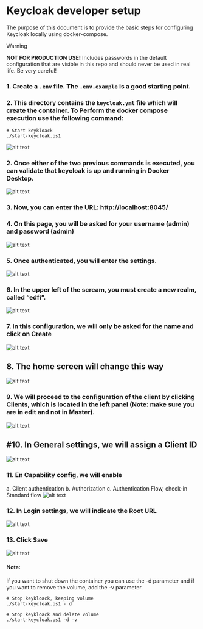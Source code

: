 # Keycloak developer setup

The purpose of this document is to provide the basic steps for configuring Keycloak locally using docker-compose.

> [!WARNING]
> **NOT FOR PRODUCTION USE!** Includes passwords in the default configuration that are
> visible in this repo and should never be used in real life. Be very careful!

### 1.  Create a `.env` file. The `.env.example` is a good starting point.

### 2.	This directory contains the `keycloak.yml` file which will create the container. To Perform the docker compose execution use the following command:

```pwsh
# Start keykloack
./start-keycloak.ps1
```
![alt text](./images/image-12.png)
 

### 2.	Once either of the two previous commands is executed, you can validate that keycloak is up and running in Docker Desktop.
![alt text](./images/image-13.png)

### 3.	Now, you can enter the URL: http://localhost:8045/


### 4.	On this page, you will be asked for your username (admin) and password (admin)
![alt text](./images/image-2.png)

### 5.	Once authenticated, you will enter the settings.
![alt text](./images/image-14.png)

### 6.	In the upper left of the scream, you must create a new realm, called “edfi”.
![alt text](./images/image-4.png)

### 7.	In this configuration, we will only be asked for the name and click on Create
![alt text](./images/image-5.png)

## 8.	The home screen will change this way
![alt text](./images/image-6.png)

### 9.	We will proceed to the configuration of the client by clicking Clients, which is located in the left panel (Note: make sure you are in edit and not in Master).
![alt text](./images/image-7.png)

## #10.	In General settings, we will assign a Client ID
![alt text](./images/image-8.png)

### 11.	En Capability config, we will enable 
a.	Client authentication
b.	Authorization
c.	Authentication Flow, check-in Standard flow
![alt text](./images/image-9.png)

### 12.	In Login settings, we will indicate the Root URL
![alt text](./images/image-10.png)

### 13.	Click Save
 ![alt text](./images/image-11.png)


#### Note: 
If you want to shut down the container you can use the -d parameter and if you want to remove the volume, add the -v parameter.
```pwsh
# Stop keykloack, keeping volume
./start-keycloak.ps1 - d

# Stop keykloack and delete volume
./start-keycloak.ps1 -d -v
```
